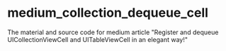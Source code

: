 # medium_collection_dequeue_cell
The material and source code for medium article "Register and dequeue UICollectionViewCell and UITableViewCell in an elegant way!"
